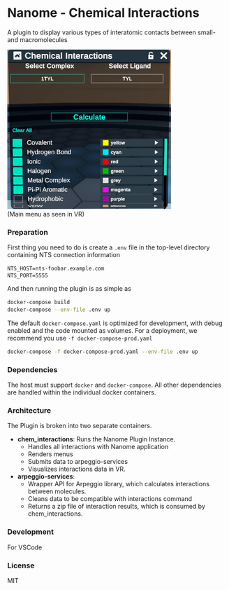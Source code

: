 # Nanome - Chemical Interactions

A plugin to display various types of interatomic contacts between small- and macromolecules

![screenshot](https://github.com/nanome-ai/plugin-chemical-interactions/blob/README-updates/menu-screenshot.png?raw=true)
<br>(Main menu as seen in VR)

### Preparation

First thing you need to do is create a `.env` file in the top-level directory containing NTS connection information

```
NTS_HOST=nts-foobar.example.com
NTS_PORT=5555
``` 

And then running the plugin is as simple as
```sh
docker-compose build
docker-compose --env-file .env up
```
The default `docker-compose.yaml` is optimized for development, with debug enabled and the code mounted as volumes. For a deployment, we recommend you use `-f docker-compose-prod.yaml`
```sh
docker-compose -f docker-compose-prod.yaml --env-file .env up
```


### Dependencies
The host must support `docker` and `docker-compose`. All other dependencies are handled within the individual docker containers.

### Architecture
The Plugin is broken into two separate containers.
- **chem_interactions**: Runs the Nanome Plugin Instance.
  - Handles all interactions with Nanome application
  - Renders menus
  - Submits data to arpeggio-services
  - Visualizes interactions data in VR.
- **arpeggio-services**:
  - Wrapper API for Arpeggio library, which calculates interactions between molecules.
  - Cleans data to be compatible with interactions command
  - Returns a zip file of interaction results, which is consumed by chem_interactions.

### Development
For VSCode


### License

MIT
